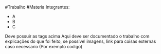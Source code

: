 #Trabalho #Materia
Integrantes:
- A
- B
- C

Deve possuir as tags acima
Aqui deve ser documentado o trabalho com explicações do que foi feito, se possivel imagens, link para coisas externas caso necessario (Por exemplo codigo)
